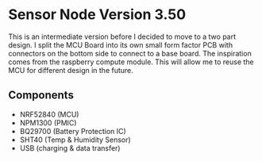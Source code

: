 # Sensor Node Version 3.50
This is an intermediate version before I decided to move to a two part design.
I split the MCU Board into its own small form factor PCB with connectors on the bottom side to connect to a base board. The inspiration comes from the raspberry compute module. This will allow me to reuse the MCU for different design in the future.

## Components
- NRF52840 (MCU)
- NPM1300 (PMIC)
- BQ29700 (Battery Protection IC)
- SHT40 (Temp & Humidity Sensor)
- USB (charging & data transfer)
